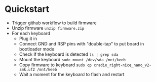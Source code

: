 # Quickstart

- Trigger github workflow to build firmware
- Unzip firmware `unzip firmware.zip`
- For each keyboard
  - Plug it in
  - Connect GND and RSP pins with "double-tap" to put board in bootloader mode
  - Check if the keyboard is detected `ls | grep sda`
  - Mount the keyboard `sudo mount /dev/sda /mnt/keeb`
  - Copy firmware to keyboard `sudo cp cradio_right-nice_nano_v2-zmk.uf2 /mnt/keeb`
  - Wait a moment for the keyboard to flash and restart


